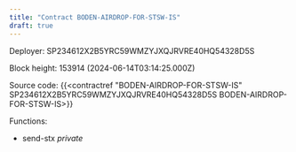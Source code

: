 ```yaml
---
title: "Contract BODEN-AIRDROP-FOR-STSW-IS"
draft: true
---
```

Deployer: SP234612X2B5YRC59WMZYJXQJRVRE40HQ54328D5S


 



Block height: 153914 (2024-06-14T03:14:25.000Z)

Source code: {{<contractref "BODEN-AIRDROP-FOR-STSW-IS" SP234612X2B5YRC59WMZYJXQJRVRE40HQ54328D5S BODEN-AIRDROP-FOR-STSW-IS>}}

Functions:

* send-stx _private_
